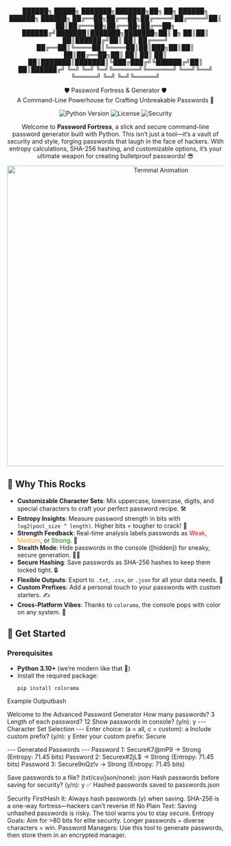 <div align="center">
  ██████╗  █████╗ ███████╗███████╗██╗    ██╗ ██████╗ ██████╗ ██████╗ 
  ██╔══██╗██╔══██╗██╔════╝██╔════╝██║    ██║██╔═══██╗██╔══██╗██╔══██╗
  ██████╔╝███████║███████╗███████╗██║ █╗ ██║██║   ██║██████╔╝██║  ██║
  ██╔═══╝ ██╔══██║╚════██║╚════██║██║███╗██║██║   ██║██╔══██╗██║  ██║
  ██║     ██║  ██║███████║███████║╚███╔███╔╝╚██████╔╝██║  ██║██████╔╝
  ╚═╝     ╚═╝  ╚═╝╚══════╝╚══════╝ ╚══╝╚══╝  ╚═════╝ ╚═╝  ╚═╝╚═════╝ 
                                                                      
  🛡️ Password Fortress & Generator 🛡️  
  A Command-Line Powerhouse for Crafting Unbreakable Passwords 🚀
</div>

<p align="center">
  <!-- Badges -->
  <img src="https://img.shields.io/badge/Python-3.10%2B-blue?style=for-the-badge&logo=python" alt="Python Version">
  <img src="https://img.shields.io/badge/License-MIT-green?style=for-the-badge" alt="License">
  <img src="https://img.shields.io/badge/Security-SHA--256%20Hashing-red?style=for-the-badge&logo=lock" alt="Security">
</p>

<p align="center">
  Welcome to <strong>Password Fortress</strong>, a slick and secure command-line password generator built with Python. This isn’t just a tool—it’s a vault of security and style, forging passwords that laugh in the face of hackers. With entropy calculations, SHA-256 hashing, and customizable options, it’s your ultimate weapon for creating bulletproof passwords! 😎
</p>

<p align="center">
  <img src="https://i.imgur.com/g25E032.gif" alt="Terminal Animation" width="700"/>
</p>

## 🌟 Why This Rocks
- **Customizable Character Sets**: Mix uppercase, lowercase, digits, and special characters to craft your perfect password recipe. 🛠️
- **Entropy Insights**: Measure password strength in bits with `log2(pool_size ^ length)`. Higher bits = tougher to crack! 🧠
- **Strength Feedback**: Real-time analysis labels passwords as <font color="red">Weak</font>, <font color="orange">Medium</font>, or <font color="green">Strong</font>. 🌈
- **Stealth Mode**: Hide passwords in the console ([hidden]) for sneaky, secure generation. 🕵️‍♂️
- **Secure Hashing**: Save passwords as SHA-256 hashes to keep them locked tight. 🔒
- **Flexible Outputs**: Export to `.txt`, `.csv`, or `.json` for all your data needs. 💾
- **Custom Prefixes**: Add a personal touch to your passwords with custom starters. ✍️
- **Cross-Platform Vibes**: Thanks to `colorama`, the console pops with color on any system. 🎨

## 🚀 Get Started

### Prerequisites
- **Python 3.10+** (we’re modern like that 🐍)
- Install the required package:
  ```bash
  pip install colorama

 Example Outputbash

Welcome to the Advanced Password Generator
How many passwords? 3
Length of each password? 12
Show passwords in console? (y/n): y
--- Character Set Selection ---
Enter choice: (a = all, c = custom): a
Include custom prefix? (y/n): y
Enter your custom prefix: Secure

--- Generated Passwords ---
Password 1: SecureK7@mP9 -> Strong (Entropy: 71.45 bits)
Password 2: Securex#2jL$ -> Strong (Entropy: 71.45 bits)
Password 3: Secure9nQz!v -> Strong (Entropy: 71.45 bits)

Save passwords to a file? (txt/csv/json/none): json
Hash passwords before saving for security? (y/n): y
✅ Hashed passwords saved to passwords.json

 Security FirstHash It: Always hash passwords (y) when saving. SHA-256 is a one-way fortress—hackers can’t reverse it! 
No Plain Text: Saving unhashed passwords is risky. The tool warns you to stay secure. 
Entropy Goals: Aim for >80 bits for elite security. Longer passwords + diverse characters = win. 
Password Managers: Use this tool to generate passwords, then store them in an encrypted manager.

